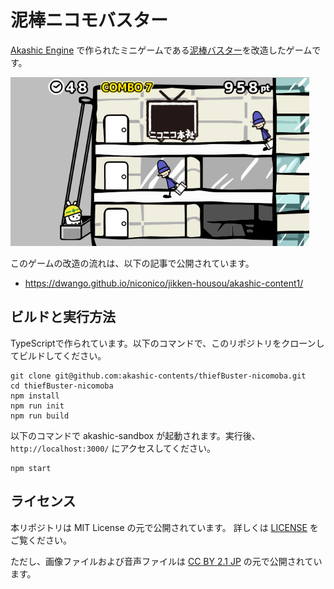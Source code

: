 # 泥棒ニコモバスター

[Akashic Engine](https://akashic-games.github.io/) で作られたミニゲームである[泥棒バスター](https://github.com/akashic-contents/thiefBuster)を改造したゲームです。

![スクリーンショット](./img/screenshot.png)

このゲームの改造の流れは、以下の記事で公開されています。

- https://dwango.github.io/niconico/jikken-housou/akashic-content1/

## ビルドと実行方法

TypeScriptで作られています。以下のコマンドで、このリポジトリをクローンしてビルドしてください。

```
git clone git@github.com:akashic-contents/thiefBuster-nicomoba.git
cd thiefBuster-nicomoba
npm install
npm run init
npm run build
```

以下のコマンドで akashic-sandbox が起動されます。実行後、 `http://localhost:3000/` にアクセスしてください。

```
npm start
```

## ライセンス

本リポジトリは MIT License の元で公開されています。
詳しくは [LICENSE](./LICENSE) をご覧ください。
 
ただし、画像ファイルおよび音声ファイルは
[CC BY 2.1 JP](https://creativecommons.org/licenses/by/2.1/jp/) の元で公開されています。
